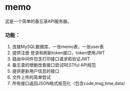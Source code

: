# memo
这是一个简单的备忘录API服务器。

### 功能：
1. 连接MySQL数据库，一张memo表，一张user表
2. 提供注册 登录和刷新token接口，token使用JWT
3. 路由中间件包含打印接口请求和验证JWT
4. 备忘录的增删改查接口尝试RESTful API规范
5. 提供更新用户信息的接口
6. 文件上传的简单尝试
7. 所有接口返回JSON格式规范化（包含code,msg,time,data）

